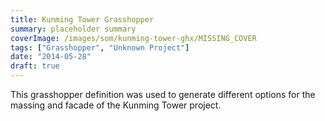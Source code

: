 ```yaml
---
title: Kunming Tower Grasshopper
summary: placeholder summary
coverImage: /images/som/kunming-tower-ghx/MISSING_COVER
tags: ["Grasshopper", "Unknown Project"]
date: "2014-05-28"
draft: true
---
```


This grasshopper definition was used to generate different options for the massing and facade of the Kunming Tower project.
